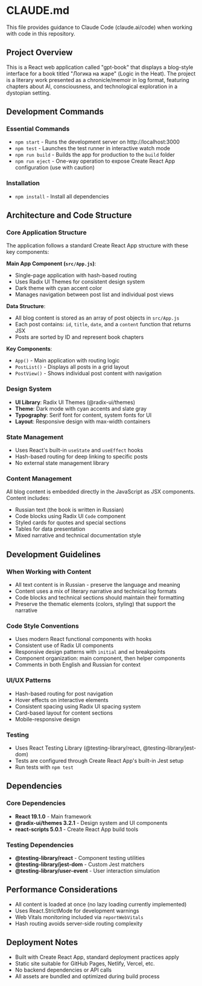 # CLAUDE.md

This file provides guidance to Claude Code (claude.ai/code) when working with code in this repository.

## Project Overview

This is a React web application called "gpt-book" that displays a blog-style interface for a book titled "Логика на жаре" (Logic in the Heat). The project is a literary work presented as a chronicle/memoir in log format, featuring chapters about AI, consciousness, and technological exploration in a dystopian setting.

## Development Commands

### Essential Commands
- `npm start` - Runs the development server on http://localhost:3000
- `npm test` - Launches the test runner in interactive watch mode
- `npm run build` - Builds the app for production to the `build` folder
- `npm run eject` - One-way operation to expose Create React App configuration (use with caution)

### Installation
- `npm install` - Install all dependencies

## Architecture and Code Structure

### Core Application Structure
The application follows a standard Create React App structure with these key components:

**Main App Component (`src/App.js`)**:
- Single-page application with hash-based routing
- Uses Radix UI Themes for consistent design system
- Dark theme with cyan accent color
- Manages navigation between post list and individual post views

**Data Structure**:
- All blog content is stored as an array of post objects in `src/App.js`
- Each post contains: `id`, `title`, `date`, and a `content` function that returns JSX
- Posts are sorted by ID and represent book chapters

**Key Components**:
- `App()` - Main application with routing logic
- `PostList()` - Displays all posts in a grid layout
- `PostView()` - Shows individual post content with navigation

### Design System
- **UI Library**: Radix UI Themes (@radix-ui/themes)
- **Theme**: Dark mode with cyan accents and slate gray
- **Typography**: Serif font for content, system fonts for UI
- **Layout**: Responsive design with max-width containers

### State Management
- Uses React's built-in `useState` and `useEffect` hooks
- Hash-based routing for deep linking to specific posts
- No external state management library

### Content Management
All blog content is embedded directly in the JavaScript as JSX components. Content includes:
- Russian text (the book is written in Russian)
- Code blocks using Radix UI `Code` component
- Styled cards for quotes and special sections
- Tables for data presentation
- Mixed narrative and technical documentation style

## Development Guidelines

### When Working with Content
- All text content is in Russian - preserve the language and meaning
- Content uses a mix of literary narrative and technical log formats
- Code blocks and technical sections should maintain their formatting
- Preserve the thematic elements (colors, styling) that support the narrative

### Code Style Conventions
- Uses modern React functional components with hooks
- Consistent use of Radix UI components
- Responsive design patterns with `initial` and `md` breakpoints
- Component organization: main component, then helper components
- Comments in both English and Russian for context

### UI/UX Patterns
- Hash-based routing for post navigation
- Hover effects on interactive elements
- Consistent spacing using Radix UI spacing system
- Card-based layout for content sections
- Mobile-responsive design

### Testing
- Uses React Testing Library (@testing-library/react, @testing-library/jest-dom)
- Tests are configured through Create React App's built-in Jest setup
- Run tests with `npm test`

## Dependencies

### Core Dependencies
- **React 19.1.0** - Main framework
- **@radix-ui/themes 3.2.1** - Design system and UI components
- **react-scripts 5.0.1** - Create React App build tools

### Testing Dependencies
- **@testing-library/react** - Component testing utilities
- **@testing-library/jest-dom** - Custom Jest matchers
- **@testing-library/user-event** - User interaction simulation

## Performance Considerations
- All content is loaded at once (no lazy loading currently implemented)
- Uses React.StrictMode for development warnings
- Web Vitals monitoring included via `reportWebVitals`
- Hash routing avoids server-side routing complexity

## Deployment Notes
- Built with Create React App, standard deployment practices apply
- Static site suitable for GitHub Pages, Netlify, Vercel, etc.
- No backend dependencies or API calls
- All assets are bundled and optimized during build process